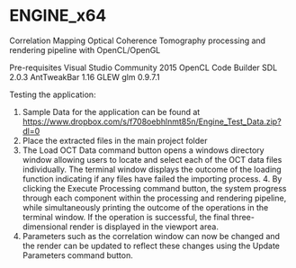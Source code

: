 # ENGINE_x64
Correlation Mapping Optical Coherence Tomography processing and rendering pipeline with OpenCL/OpenGL

Pre-requisites 
Visual Studio Community 2015
OpenCL Code Builder
SDL 2.0.3
AntTweakBar 1.16
GLEW
glm 0.9.7.1

Testing the application:

1. Sample Data for the application can be found at 
https://www.dropbox.com/s/f708oebhlnmt85n/Engine_Test_Data.zip?dl=0
2. Place the extracted files in the main project folder
3. The Load OCT Data command button opens a windows directory window allowing users to locate and select each of the OCT data files individually. The terminal window displays the outcome of the loading function indicating if any files have failed the importing process. 4. By clicking the Execute Processing command button, the system progress through each component within the processing and rendering pipeline, while simultaneously printing the outcome of the operations in the terminal window. If the operation is successful, the final three-dimensional render is displayed in the viewport area. 
5. Parameters such as the correlation window can now be changed and the render can be updated to reflect these changes using the Update Parameters command button. 
